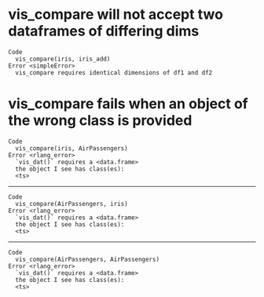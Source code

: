 # vis_compare will not accept two dataframes of differing dims

    Code
      vis_compare(iris, iris_add)
    Error <simpleError>
      vis_compare requires identical dimensions of df1 and df2

# vis_compare fails when an object of the wrong class is provided

    Code
      vis_compare(iris, AirPassengers)
    Error <rlang_error>
      `vis_dat()` requires a <data.frame>
      the object I see has class(es):
      <ts>

---

    Code
      vis_compare(AirPassengers, iris)
    Error <rlang_error>
      `vis_dat()` requires a <data.frame>
      the object I see has class(es):
      <ts>

---

    Code
      vis_compare(AirPassengers, AirPassengers)
    Error <rlang_error>
      `vis_dat()` requires a <data.frame>
      the object I see has class(es):
      <ts>

